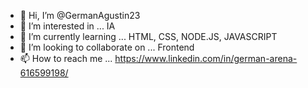- 👋 Hi, I’m @GermanAgustin23
- 👀 I’m interested in ... IA
- 🌱 I’m currently learning ... HTML, CSS, NODE.JS, JAVASCRIPT
- 💞️ I’m looking to collaborate on ... Frontend
- 📫 How to reach me ... https://www.linkedin.com/in/german-arena-616599198/



